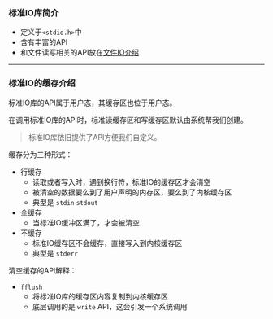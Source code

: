 ### 标准IO库简介
* 定义于`<stdio.h>`中
* 含有丰富的API
* 和文件读写相关的API放在[文件IO介绍](../文件IO/)

---

### 标准IO的缓存介绍  
标准IO库的API属于用户态，其缓存区也位于用户态。 

在调用标准IO库的API时，标准读缓存区和写缓存区默认由系统帮我们创建。
> 标准IO库依旧提供了API方便我们自定义。


缓存分为三种形式：
* 行缓存
  * 读取或者写入时，遇到换行符，标准IO的缓存区才会清空
  * 被清空的数据要么到了用户声明的内存区，要么到了内核缓存区
  * 典型是 `stdin` `stdout`
* 全缓存
  * 当标准IO缓冲区满了，才会被清空
* 不缓存
  * 标准IO缓存区不会缓存，直接写入到内核缓存区
  * 典型是 `stderr`


清空缓存的API解释：
* `fflush`
  * 将标准IO库的缓存区内容复制到内核缓存区
  * 底层调用的是 `write` API，这会引发一个系统调用
